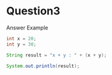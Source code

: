 # Question3

Answer Example

```java
int x = 20;
int y = 30;

String result = "x + y : " + (x + y);

System.out.println(result);
```
